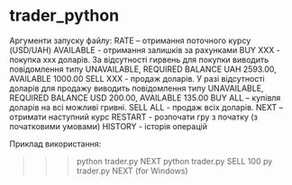 # trader_python

Аргументи запуску файлу:
     RATE – отримання поточного курсу (USD/UAH)
     AVAILABLE - отримання залишків за рахунками
     BUY XXX - покупка xxx доларів. За відсутності гирвень для покупки виводить повідомлення типу UNAVAILABLE, REQUIRED BALANCE UAH 2593.00, AVAILABLE 1000.00
     SELL XXX - продаж доларів. У разі відсутності доларів для продажу виводить повідомлення типу UNAVAILABLE, REQUIRED BALANCE USD 200.00, AVAILABLE 135.00
     BUY ALL – купівля доларів на всі можливі гривні.
     SELL ALL - продаж всіх доларів.
     NEXT – отримати наступний курс
     RESTART - розпочати гру з початку (з початковими умовами)
     HISTORY - історія операцій

Приклад використання:
>>>python trader.py NEXT
>>>python trader.py SELL 100
>>>py trader.py NEXT (for Windows)
 
